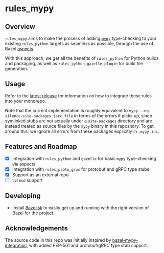 # rules_mypy

## Overview

`rules_mypy` aims to make the process of adding [`mypy`](https://github.com/python/mypy)
type-checking to your existing `rules_python` targets as seamless as possible,
through the use of Bazel [aspects](https://bazel.build/extending/aspects).

With this approach, we get all the benefits of `rules_python` for Python builds
and packaging, as well as `rules_python_gazelle_plugin` for build file generation.

## Usage

Refer to the [latest release](https://github.com/alexmirrington/rules_mypy/releases)
for information on how to integrate these rules into your monorepo.

Note that the current implementation is roughly equivalent to `mypy --no-silence-site-packages $src_file`
in terms of the errors it picks up, since symlinked stubs are not actually under a `site-packages` directory
and are instead treated as source files by the `mypy` binary in this repository.
To get around this, we ignore all errors from these packages explicitly in `.mypy.ini`.

## Features and Roadmap

- [x] Integration with `rules_python` and `gazelle` for basic `mypy` type-checking via aspects
- [x] Integration with `rules_proto_grpc` for protobuf and gRPC type stubs
- [x] Support as an external repo
- [ ] `bzlmod` support

## Developing

- Install [Bazelisk](https://github.com/bazelbuild/bazelisk) to easily get up and running with the right version of Bazel for the project.

## Acknowledgements

The source code in this repo was initially inspired by [bazel-mypy-integration](https://github.com/bazel-contrib/bazel-mypy-integration),
with added PEP-561 and protobuf/gRPC type stub support.
